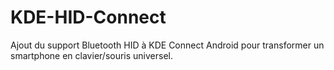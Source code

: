 # KDE-HID-Connect
Ajout du support Bluetooth HID à KDE Connect Android pour transformer un smartphone en clavier/souris universel.
